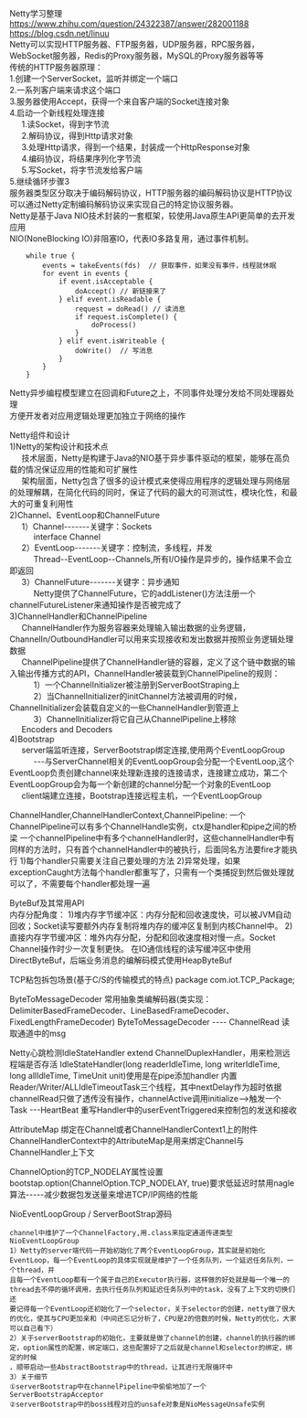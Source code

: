 Netty学习整理&emsp;&ensp;https://www.zhihu.com/question/24322387/answer/282001188 &emsp;&ensp; https://blog.csdn.net/linuu      
Netty可以实现HTTP服务器、FTP服务器，UDP服务器，RPC服务器，WebSocket服务器，Redis的Proxy服务器，MySQL的Proxy服务器等等   
传统的HTTP服务器原理：    
1.创建一个ServerSocket，监听并绑定一个端口   
2.一系列客户端来请求这个端口   
3.服务器使用Accept，获得一个来自客户端的Socket连接对象  
4.启动一个新线程处理连接   
&emsp;&ensp;1.读Socket，得到字节流   
&emsp;&ensp;2.解码协议，得到Http请求对象   
&emsp;&ensp;3.处理Http请求，得到一个结果，封装成一个HttpResponse对象   
&emsp;&ensp;4.编码协议，将结果序列化字节流   
&emsp;&ensp;5.写Socket，将字节流发给客户端   
5.继续循环步骤3   
服务器类型区分取决于编码解码协议，HTTP服务器的编码解码协议是HTTP协议   
可以通过Netty定制编码解码协议来实现自己的特定协议服务器。   
Netty是基于Java NIO技术封装的一套框架，较使用Java原生API更简单的去开发应用       
NIO(NoneBlocking IO)非阻塞IO，代表IO多路复用，通过事件机制。   
```angular2html
    while true {
        events = takeEvents(fds)  // 获取事件，如果没有事件，线程就休眠
        for event in events {
            if event.isAcceptable {
                doAccept() // 新链接来了
            } elif event.isReadable {
                request = doRead() // 读消息
                if request.isComplete() {
                    doProcess()
                }
            } elif event.isWriteable {
                doWrite()  // 写消息
            }
        }
    }
```  

Netty异步编程模型建立在回调和Future之上，不同事件处理分发给不同处理器处理    
方便开发者对应用逻辑处理更加独立于网络的操作
      
Netty组件和设计     
1)Netty的架构设计和技术点      
&emsp;&ensp;技术层面，Netty是构建于Java的NIO基于异步事件驱动的框架，能够在高负载的情况保证应用的性能和可扩展性     
&emsp;&ensp;架构层面，Netty包含了很多的设计模式来使得应用程序的逻辑处理与网络层的处理解耦，在简化代码的同时，保证了代码的最大的可测试性，模块化性，和最大的可重复利用性     
2)Channel、EventLoop和ChannelFuture     
&emsp;&ensp;1）Channel-------关键字：Sockets     
&emsp;&ensp;&emsp;&ensp;interface Channel          
&emsp;&ensp;2）EventLoop-------关键字：控制流，多线程，并发     
&emsp;&ensp;&emsp;&ensp;Thread--EventLoop--Channels,所有I/O操作是异步的，操作结果不会立即返回     
&emsp;&ensp;3）ChannelFuture-------关键字：异步通知     
&emsp;&ensp;&emsp;&ensp;Netty提供了ChannelFuture，它的addListener()方法注册一个channelFutureListener来通知操作是否被完成了     
3)ChannelHandler和ChannelPipeline     
&emsp;&ensp;ChannelHandler作为服务容器来处理输入输出数据的业务逻辑，ChannelIn/OutboundHandler可以用来实现接收和发出数据并按照业务逻辑处理数据     
&emsp;&ensp;ChannelPipeline提供了ChannelHandler链的容器，定义了这个链中数据的输入输出传播方式的API，ChannelHandler被装载到ChannelPipeline的规则：     
&emsp;&ensp;&emsp;&ensp;1）一个ChannelInitializer被注册到ServerBootStraping上     
&emsp;&ensp;&emsp;&ensp;2）当ChannelInitializer的initChannel方法被调用的时候，ChannelInitializer会装载自定义的一些ChannelHandler到管道上     
&emsp;&ensp;&emsp;&ensp;3）ChannelInitializer将它自己从ChannelPipeline上移除     
&emsp;&ensp;Encoders and Decoders         
4)Bootstrap     
&emsp;&ensp;server端监听连接，ServerBootstrap绑定连接,使用两个EventLoopGroup     
&emsp;&ensp;&emsp;&ensp;---与ServerChannel相关的EventLoopGroup会分配一个EventLoop,这个EventLoop负责创建channel来处理新连接的连接请求，连接建立成功，第二个EventLoopGroup会为每一个新创建的channel分配一个对象的EventLoop     
&emsp;&ensp;client端建立连接，Bootstrap连接远程主机，一个EventLoopGroup     


ChannelHandler,ChannelHandlerContext,ChannelPipeline:
    一个ChannelPipeline可以有多个ChannelHandle实例，ctx是handler和pipe之间的桥梁
    一个channelPipeline中有多个channelHandler时，这些channelHandler中有同样的方法时，只有首个channelHandler中的被执行，后面同名方法要fire才能执行
    1)每个handler只需要关注自己要处理的方法
    2)异常处理，如果 exceptionCaught方法每个handler都重写了，只需有一个类捕捉到然后做处理就可以了，不需要每个handler都处理一遍
    
ByteBuf及其常用API    
   内存分配角度：
   1)堆内存字节缓冲区：内存分配和回收速度快，可以被JVM自动回收；Socket读写要额外内存复制将堆内存的缓冲区复制到内核Channel中。
   2)直接内存字节缓冲区：堆外内存分配，分配和回收速度相对慢一点。Socket Channel操作时少一次复制更快。
   在IO通信线程的读写缓冲区中使用DirectByteBuf，后端业务消息的编解码模式使用HeapByteBuf
   
TCP粘包拆包场景(基于C/S的传输模式的特点)
   package com.iot.TCP_Package;
   
ByteToMessageDecoder 常用抽象类编解码器(类实现：DelimiterBasedFrameDecoder、LineBasedFrameDecoder、FixedLengthFrameDecoder)
    ByteToMessageDecoder ---- ChannelRead 读取通道中的msg
    
Netty心跳检测IdleStateHandler extend ChannelDuplexHandler，用来检测远程端是否存活
     IdleStateHandler(long readerIdleTime, long writerIdleTime, long allIdleTime, TimeUnit unit)使用是在pipe添加handler
     内置Reader/Writer/ALLIdleTimeoutTask三个线程，其中nextDelay作为超时依据
     channelRead只做了透传没有操作，channelActive调用initialize-->触发一个Task
     ---HeartBeat 重写Handler中的userEventTriggered来控制包的发送和接收
     
AttributeMap
     绑定在Channel或者ChannelHandlerContext1上的附件
     ChannelHandlerContext中的AttributeMap是用来绑定Channel与ChannelHandler上下文
     
     
ChannelOption的TCP_NODELAY属性设置     
    bootstap.option(ChannelOption.TCP_NODELAY, true)要求低延迟时禁用nagle算法-----减少数据包发送量来增进TCP/IP网络的性能
    
    
NioEventLoopGroup / ServerBootStrap源码
    
    channel中维护了一个ChannelFactory,用.class来指定通道传递类型
    NioEventLoopGroup  
    1）Netty的server端代码一开始初始化了两个EventLoopGroup，其实就是初始化EventLoop，每一个EventLoop的具体实现就是维护了一个任务队列，一个延迟任务队列，一个thread，并
    且每一个EventLoop都有一个属于自己的Executor执行器，这样做的好处就是每一个唯一的thread去不停的循环调用，去执行任务队列和延迟任务队列中的task，没有了上下文的切换们还
    要记得每一个EventLoop还初始化了一个selector，关于selector的创建，netty做了很大的优化，使其与CPU更加亲和（中间还忘记分析了，CPU是2的倍数的时候，Netty的优化，大家可以自己看下）
    2）关于serverBootstrap的初始化，主要就是做了channel的创建，channel的执行器的绑定，option属性的配置，绑定端口，这些配置好了之后就是channel和selector的绑定，绑定的时候
    ，顺带启动一些AbstractBootstrap中的thread，让其进行无限循环中
    3）关于细节
    ①serverBootstrap中在channelPipeline中偷偷地加了一个ServerBootstrapAcceptor
    ②serverBootstrap中的boss线程对应的unsafe对象是NioMessageUnsafe实例
   
   
    
        
















